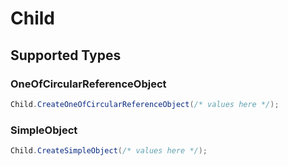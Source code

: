 # Child


## Supported Types

### OneOfCircularReferenceObject

```csharp
Child.CreateOneOfCircularReferenceObject(/* values here */);
```

### SimpleObject

```csharp
Child.CreateSimpleObject(/* values here */);
```
